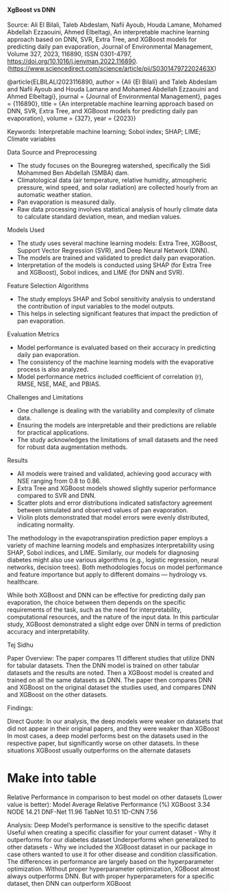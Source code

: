 #### XgBoost vs DNN

Source:
Ali El Bilali, Taleb Abdeslam, Nafii Ayoub, Houda Lamane, Mohamed Abdellah Ezzaouini, Ahmed Elbeltagi,
An interpretable machine learning approach based on DNN, SVR, Extra Tree, and XGBoost models for predicting daily pan evaporation,
Journal of Environmental Management,
Volume 327,
2023,
116890,
ISSN 0301-4797,
https://doi.org/10.1016/j.jenvman.2022.116890.
(https://www.sciencedirect.com/science/article/pii/S030147972202463X)


@article{ELBILALI2023116890,
	author = {Ali {El Bilali} and Taleb Abdeslam and Nafii Ayoub and Houda Lamane and Mohamed Abdellah Ezzaouini and Ahmed Elbeltagi},
	journal = {Journal of Environmental Management},
	pages = {116890},
	title = {An interpretable machine learning approach based on DNN, SVR, Extra Tree, and XGBoost models for predicting daily pan evaporation},
	volume = {327},
	year = {2023}}

Keywords: Interpretable machine learning; Sobol index; SHAP; LIME; Climate variables

Data Source and Preprocessing
- The study focuses on the Bouregreg watershed, specifically the Sidi Mohammed Ben Abdellah (SMBA) dam.
- Climatological data (air temperature, relative humidity, atmospheric pressure, wind speed, and solar radiation) are collected hourly from an automatic weather station.
- Pan evaporation is measured daily.
- Raw data processing involves statistical analysis of hourly climate data to calculate standard deviation, mean, and median values.

Models Used
- The study uses several machine learning models: Extra Tree, XGBoost, Support Vector Regression (SVR), and Deep Neural Network (DNN).
- The models are trained and validated to predict daily pan evaporation.
- Interpretation of the models is conducted using SHAP (for Extra Tree and XGBoost), Sobol indices, and LIME (for DNN and SVR).

Feature Selection Algorithms
- The study employs SHAP and Sobol sensitivity analysis to understand the contribution of input variables to the model outputs.
- This helps in selecting significant features that impact the prediction of pan evaporation.

Evaluation Metrics
- Model performance is evaluated based on their accuracy in predicting daily pan evaporation.
- The consistency of the machine learning models with the evaporative process is also analyzed.
- Model performance metrics included coefficient of correlation (r), RMSE, NSE, MAE, and PBIAS.

Challenges and Limitations
- One challenge is dealing with the variability and complexity of climate data.
- Ensuring the models are interpretable and their predictions are reliable for practical applications.
- The study acknowledges the limitations of small datasets and the need for robust data augmentation methods.

Results
- All models were trained and validated, achieving good accuracy with NSE ranging from 0.8 to 0.86.
- Extra Tree and XGBoost models showed slightly superior performance compared to SVR and DNN.
- Scatter plots and error distributions indicated satisfactory agreement between simulated and observed values of pan evaporation.
- Violin plots demonstrated that model errors were evenly distributed, indicating normality.

The methodology in the evapotranspiration prediction paper employs a variety of machine learning models and emphasizes interpretability using SHAP, Sobol indices, and LIME. Similarly, our models for diagnosing diabetes might also use various algorithms (e.g., logistic regression, neural networks, decision trees). Both methodologies focus on model performance and feature importance but apply to different domains — hydrology vs. healthcare.

While both XGBoost and DNN can be effective for predicting daily pan evaporation, the choice between them depends on the specific requirements of the task, such as the need for interpretability, computational resources, and the nature of the input data. In this particular study, XGBoost demonstrated a slight edge over DNN in terms of prediction accuracy and interpretability.










Tej Sidhu

Paper Overview: 
The paper compares 11 different studies that utilize DNN for tabular datasets. Then the DNN model is trained on other tabular datasets and the results are noted. Then a XGBoost model is created and trained on all the same datasets as DNN. The paper then compares DNN and XGBoost on the original dataset the studies used, and compares DNN and XGBoost on the other datasets.

Findings:

Direct Quote: In our analysis, the deep models were weaker on datasets that did not appear in their original papers, and they were weaker than XGBoost
In most cases, a deep model performs best on the datasets used in the respective paper, but significantly worse on other datasets. In these situations XGBoost usually outperforms on the alternate datasets

# Make into table
Relative Performance in comparison to best model on other datasets (Lower value is better):
Model	Average Relative Performance (%)
XGBoost	3.34
NODE	14.21
DNF-Net	11.96
TabNet	10.51
1D-CNN	7.56


Analysis:
Deep Model’s performance is sensitive to the specific dataset
Useful when creating a specific classifier for your current dataset - Why it outperforms for our diabetes dataset
Underperforms when generalized to other datasets - Why we included the XGBoost dataset in our package in case others wanted to use it for other disease and condition classification.
The differences in performance are largely based on the hyperparameter optimization. Without proper hyperparameter optimization, XGBoost almost always outperforms DNN. But with proper hyperparameters for a specific dataset, then DNN can outperform XGBoost
